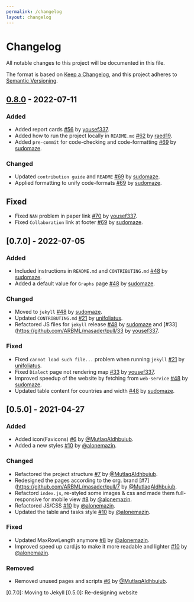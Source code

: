 ```yaml
---
permalink: /changelog
layout: changelog
---
```


# Changelog

All notable changes to this project will be documented in this file.

The format is based on [Keep a Changelog](https://keepachangelog.com/en/1.0.0/),
and this project adheres to [Semantic Versioning](https://semver.org/spec/v2.0.0.html).

## [0.8.0] - 2022-07-11

### Added

- Added report cards [#56](https://github.com/ARBML/masader/pull/56) by [yousef337](https://github.com/yousef337).
- Added how to run the project locally in `README.md` [#62](https://github.com/ARBML/masader/pull/62) by [raed19](https://github.com/raed19).
- Added `pre-commit` for code-checking and code-formatting [#69](https://github.com/ARBML/masader/pull/69) by [sudomaze](https://github.com/sudomaze).

### Changed

- Updated `contribution guide` and `README` [#69](https://github.com/ARBML/masader/pull/69) by [sudomaze](https://github.com/sudomaze).
- Applied formatting to unify code-formats [#69](https://github.com/ARBML/masader/pull/69) by [sudomaze](https://github.com/sudomaze).


## Fixed 

- Fixed `NAN` problem in paper link [#70](https://github.com/ARBML/masader/pull/70) by [yousef337](https://github.com/yousef337).
- Fixed `Collaboration` link at footer [#69](https://github.com/ARBML/masader/pull/69) by [sudomaze](https://github.com/sudomaze).

## [0.7.0] - 2022-07-05

### Added

- Included instructions in `README.md` and `CONTRIBUTING.md` [#48](https://github.com/ARBML/masader/pull/48) by [sudomaze](https://github.com/sudomaze).
- Added a default value for `Graphs` page [#48](https://github.com/ARBML/masader/pull/48) by [sudomaze](https://github.com/sudomaze).

### Changed

- Moved to `jekyll` [#48](https://github.com/ARBML/masader/pull/48) by [sudomaze](https://github.com/sudomaze).
- Updated `CONTRIBUTING.md` [#21](https://github.com/ARBML/masader/pull/21) by [unifoliatus](https://github.com/unifoliatus).
- Refactored JS files for `jekyll` release [#48](https://github.com/ARBML/masader/pull/48) by [sudomaze](https://github.com/sudomaze) and [#33](https://github.com/ARBML/masader/pull/33 by [yousef337](https://github.com/yousef337).


### Fixed

- Fixed `cannot load such file...` problem when running `jekyll` [#21](https://github.com/ARBML/masader/pull/21) by [unifoliatus](https://github.com/unifoliatus).
- Fixed `Dialect` page not rendering map [#33](https://github.com/ARBML/masader/pull/33) by [yousef337](https://github.com/yousef337).
- Improved speedup of the website by fetching from `web-service` [#48](https://github.com/ARBML/masader/pull/48) by [sudomaze](https://github.com/sudomaze).
- Updated table content for countries and width [#48](https://github.com/ARBML/masader/pull/48) by [sudomaze](https://github.com/sudomaze).


## [0.5.0] - 2021-04-27

### Added

- Added icon(Favicons) [#6](https://github.com/ARBML/masader/issues/6) by [@MutlaqAldhbuiub](https://github.com/MutlaqAldhbuiub).
- Added a new styles [#10](https://github.com/ARBML/masader/pull/10) by [@alonemazin](https://github.com/alonemazin).

### Changed

- Refactored the project structure [#7](https://github.com/ARBML/masader/pull/7) by [@MutlaqAldhbuiub](https://github.com/MutlaqAldhbuiub).
- Redesigned the pages according to the org. brand [#7](https://github.com/ARBML/masader/pull/7 by [@MutlaqAldhbuiub](https://github.com/MutlaqAldhbuiub).
- Refactord `index.js`, re-styled some images & css and made them full-responsive for mobile view [#8](https://github.com/ARBML/masader/pull/8) by [@alonemazin](https://github.com/alonemazin).
- Refactored JS/CSS [#10](https://github.com/ARBML/masader/pull/10) by [@alonemazin](https://github.com/alonemazin).
- Updated the table and tasks style [#10](https://github.com/ARBML/masader/pull/10) by [@alonemazin](https://github.com/alonemazin).

### Fixed

- Updated MaxRowLength anymore [#8](https://github.com/ARBML/masader/pull/8) by [@alonemazin](https://github.com/alonemazin).
- Improved speed up card.js to make it more readable and lighter [#10](https://github.com/ARBML/masader/pull/10) by [@alonemazin](https://github.com/alonemazin).

### Removed

- Removed unused pages and scripts [#6](https://github.com/ARBML/masader/issues/6) by [@MutlaqAldhbuiub](https://github.com/MutlaqAldhbuiub).


[0.8.0]: Improvements
[0.7.0]: Moving to Jekyll
[0.5.0]: Re-designing website